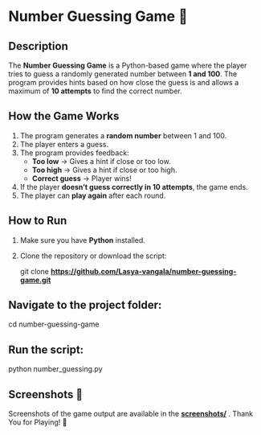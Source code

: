 # Number Guessing Game 🎲

## Description
The **Number Guessing Game** is a Python-based game where the player tries to guess a randomly generated number between **1 and 100**. The program provides hints based on how close the guess is and allows a maximum of **10 attempts** to find the correct number.

## How the Game Works
1. The program generates a **random number** between 1 and 100.
2. The player enters a guess.
3. The program provides feedback:
   - **Too low** → Gives a hint if close or too low.
   - **Too high** → Gives a hint if close or too high.
   - **Correct guess** → Player wins!
4. If the player **doesn’t guess correctly in 10 attempts**, the game ends.
5. The player can **play again** after each round.

## How to Run
1. Make sure you have **Python** installed.
2. Clone the repository or download the script:

   git clone **https://github.com/Lasya-vangala/number-guessing-game.git**

## Navigate to the project folder:
  cd number-guessing-game
## Run the script:
  python number_guessing.py


## Screenshots 📂

   Screenshots of the game output are available in the **[screenshots/](screenshots/)** .
    Thank You for Playing! 🎉

